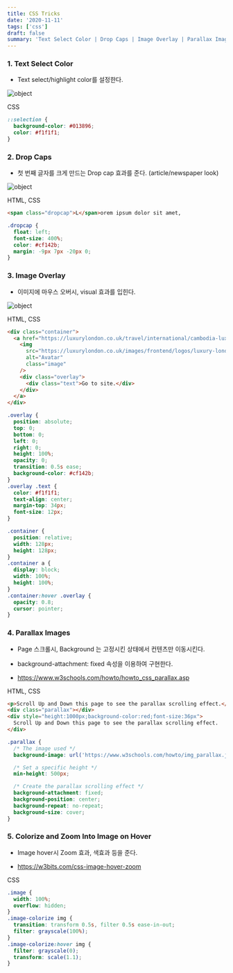 ```yaml
---
title: CSS Tricks
date: '2020-11-11'
tags: ['css']
draft: false
summary: 'Text Select Color | Drop Caps | Image Overlay | Parallax Images ...'
---
```


### 1. Text Select Color

- Text select/highlight color를 설정한다.

![object](/static/images/text_select_color.png 'object')

CSS

```css
::selection {
  background-color: #013896;
  color: #f1f1f1;
}
```

### 2. Drop Caps

- 첫 번째 글자를 크게 만드는 Drop cap 효과를 준다. (article/newspaper look)

![object](/static/images/drop_caps.png 'object')

HTML, CSS

```html
<span class="dropcap">L</span>orem ipsum dolor sit amet,
```

```css
.dropcap {
  float: left;
  font-size: 400%;
  color: #cf142b;
  margin: -9px 7px -20px 0;
}
```

### 3. Image Overlay

- 이미지에 마우스 오버시, visual 효과를 입힌다.

![object](/static/images/image_overlay.gif 'object')

HTML, CSS

```html
<div class="container">
  <a href="https://luxurylondon.co.uk/travel/international/cambodia-luxury-hotels-review/">
    <img
      src="https://luxurylondon.co.uk/images/frontend/logos/luxury-london-logo.png"
      alt="Avatar"
      class="image"
    />
    <div class="overlay">
      <div class="text">Go to site.</div>
    </div>
  </a>
</div>
```

```css
.overlay {
  position: absolute;
  top: 0;
  bottom: 0;
  left: 0;
  right: 0;
  height: 100%;
  opacity: 0;
  transition: 0.5s ease;
  background-color: #cf142b;
}
.overlay .text {
  color: #f1f1f1;
  text-align: center;
  margin-top: 34px;
  font-size: 12px;
}

.container {
  position: relative;
  width: 128px;
  height: 128px;
}
.container a {
  display: block;
  width: 100%;
  height: 100%;
}
.container:hover .overlay {
  opacity: 0.8;
  cursor: pointer;
}
```

### 4. Parallax Images

- Page 스크롤시, Background 는 고정시킨 상태에서 컨텐츠만 이동시킨다.

- background-attachment: fixed 속성을 이용하여 구현한다.

- https://www.w3schools.com/howto/howto_css_parallax.asp

HTML, CSS

```html
<p>Scroll Up and Down this page to see the parallax scrolling effect.</p>
<div class="parallax"></div>
<div style="height:1000px;background-color:red;font-size:36px">
  Scroll Up and Down this page to see the parallax scrolling effect.
</div>
```

```css
.parallax {
  /* The image used */
  background-image: url('https://www.w3schools.com/howto/img_parallax.jpg');

  /* Set a specific height */
  min-height: 500px;

  /* Create the parallax scrolling effect */
  background-attachment: fixed;
  background-position: center;
  background-repeat: no-repeat;
  background-size: cover;
}
```

### 5. Colorize and Zoom Into Image on Hover

- Image hover시 Zoom 효과, 색효과 등을 준다.

- https://w3bits.com/css-image-hover-zoom

CSS

```css
.image {
  width: 100%;
  overflow: hidden;
}
.image-colorize img {
  transition: transform 0.5s, filter 0.5s ease-in-out;
  filter: grayscale(100%);
}
.image-colorize:hover img {
  filter: grayscale(0);
  transform: scale(1.1);
}
```
